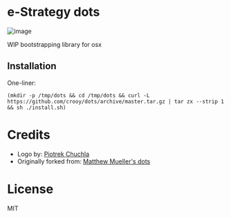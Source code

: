 # e-Strategy dots

![image](https://i.cloudup.com/RCpB-ASfme.png)

WIP bootstrapping library for osx

## Installation

One-liner:

```
(mkdir -p /tmp/dots && cd /tmp/dots && curl -L https://github.com/crooy/dots/archive/master.tar.gz | tar zx --strip 1 && sh ./install.sh)
```

# Credits

* Logo by: [Piotrek Chuchla](http://www.thenounproject.com/pchuchla/)
* Originally forked from: [Matthew Mueller's dots](https://github.com/MatthewMueller/dots)

# License

MIT
